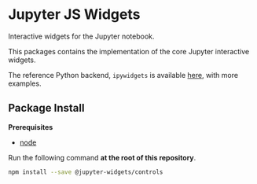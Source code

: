 Jupyter JS Widgets
==================

Interactive widgets for the Jupyter notebook.

This packages contains the implementation of the core Jupyter interactive
widgets.

The reference Python backend, `ipywidgets` is available
[here](https://github.com/jupyter-widgets/ipywidgets), with more examples.

Package Install
---------------

**Prerequisites**
- [node](http://nodejs.org/)

Run the following command **at the root of this repository**.

```bash
npm install --save @jupyter-widgets/controls
```
